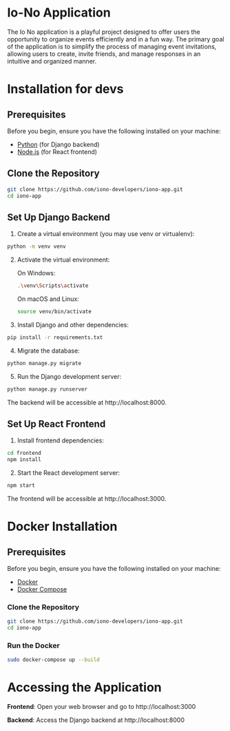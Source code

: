 # Io-No Application

The Io No application is a playful project designed to offer users the opportunity to organize events efficiently and in a fun way. The primary goal of the application is to simplify the process of managing event invitations, allowing users to create, invite friends, and manage responses in an intuitive and organized manner.


# Installation for devs


## Prerequisites

Before you begin, ensure you have the following installed on your machine:

- [Python](https://www.python.org/) (for Django backend)
- [Node.js](https://nodejs.org/) (for React frontend)

## Clone the Repository

```bash
git clone https://github.com/iono-developers/iono-app.git
cd iono-app
```

## Set Up Django Backend
1. Create a virtual environment (you may use venv or virtualenv):

```bash
python -m venv venv
```

2. Activate the virtual environment:

    On Windows:

    ```bash
    .\venv\Scripts\activate
    ```
    On macOS and Linux:

    ```bash
    source venv/bin/activate
    ```

3. Install Django and other dependencies:

```bash
pip install -r requirements.txt
```

4. Migrate the database:

``` bash
python manage.py migrate
```

5. Run the Django development server:

```bash
python manage.py runserver
```

The backend will be accessible at http://localhost:8000.

## Set Up React Frontend

1. Install frontend dependencies:

```bash
cd frontend
npm install
```

2. Start the React development server:

```bash
npm start
```

The frontend will be accessible at http://localhost:3000.


# Docker Installation

## Prerequisites

Before you begin, ensure you have the following installed on your machine:
- [Docker](https://www.docker.com/)
- [Docker Compose](https://docs.docker.com/compose/)

### Clone the Repository

```bash
git clone https://github.com/iono-developers/iono-app.git
cd iono-app
```

### Run the Docker

```bash
sudo docker-compose up --build
```

# Accessing the Application
**Frontend**: Open your web browser and go to http://localhost:3000

**Backend**: Access the Django backend at http://localhost:8000